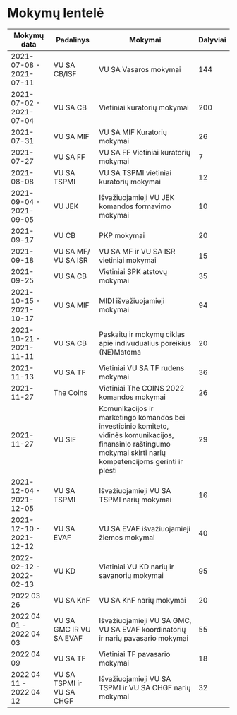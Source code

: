 # Mokymų lentelė

| Mokymų data             | Padalinys                 | Mokymai                                                                                                                                                            | Dalyviai |
| ----------------------- | ------------------------- | ------------------------------------------------------------------------------------------------------------------------------------------------------------------ | -------- |
| 2021-07-08 - 2021-07-11 | VU SA CB/ISF              | VU SA Vasaros mokymai                                                                                                                                              | 144      |
| 2021-07-02 - 2021-07-04 | VU SA CB                  | Vietiniai kuratorių mokymai                                                                                                                                        | 200      |
| 2021-07-31              | VU SA MIF                 | VU SA MIF Kuratorių mokymai                                                                                                                                        | 26       |
| 2021-07-27              | VU SA FF                  | VU SA FF Vietiniai kuratorių mokymai                                                                                                                               | 7        |
| 2021-08-08              | VU SA TSPMI               | VU SA TSPMI vietiniai kuratorių mokymai                                                                                                                            | 12       |
| 2021-09-04 - 2021-09-05 | VU JEK                    | Išvažiuojamieji VU JEK komandos formavimo mokymai                                                                                                                  | 10       |
| 2021-09-17              | VU CB                     | PKP mokymai                                                                                                                                                        | 20       |
| 2021-09-18              | VU SA MF/ VU SA ISR       | VU SA MF ir VU SA ISR vietiniai mokymai                                                                                                                            | 15       |
| 2021-09-25              | VU SA CB                  | Vietiniai SPK atstovų mokymai                                                                                                                                      | 35       |
| 2021-10-15 - 2021-10-17 | VU SA MIF                 | MIDI išvažiuojamieji mokymai                                                                                                                                       | 94       |
| 2021-10-21 - 2021-11-11 | VU SA CB                  | Paskaitų ir mokymų ciklas apie indivudualius poreikius (NE)Matoma                                                                                                  | 20       |
| 2021-11-13              | VU SA TF                  | Vietiniai VU SA TF rudens mokymai                                                                                                                                  | 36       |
| 2021-11-27              | The Coins                 | Vietiniai The COINS 2022 komandos mokymai                                                                                                                          | 26       |
| 2021-11-27              | VU SIF                    | Komunikacijos ir marketingo komandos bei investicinio komiteto, vidinės komunikacijos, finansinio raštingumo mokymai skirti narių kompetencijoms gerinti ir plėsti | 29       |
| 2021-12-04 - 2021-12-05 | VU SA TSPMI               | Išvažiuojamieji VU SA TSPMI narių mokymai                                                                                                                          | 16       |
| 2021-12-10 - 2021-12-12 | VU SA EVAF                | VU SA EVAF išvažiuojamieji žiemos mokymai                                                                                                                          | 40       |
| 2022-02-12 - 2022-02-13 | VU KD                     | Vietiniai VU KD narių ir savanorių mokymai                                                                                                                         | 95       |
| 2022 03 26              | VU SA KnF                 | VU SA KnF narių mokymai                                                                                                                                            | 20       |
| 2022 04 01 - 2022 04 03 | VU SA GMC IR VU SA EVAF   | Išvažiuojamieji VU SA GMC, VU SA EVAF koordinatorių ir narių pavasario mokymai                                                                                     | 55       |
| 2022 04 09              | VU SA TF                  | Vietiniai TF pavasario mokymai                                                                                                                                     | 18       |
| 2022 04 11 - 2022 04 12 | VU SA TSPMI ir VU SA CHGF | Išvažiuojamieji VU SA TSPMI ir VU SA CHGF narių mokymai                                                                                                            | 32       |
